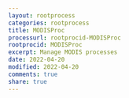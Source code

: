 ```yaml
---
layout: rootprocess
categories: rootprocess
title: MODISProc
processurl: rootprocid-MODISProc
rootprocid: MODISProc
excerpt: Manage MODIS processes
date: 2022-04-20
modified: 2022-04-20
comments: true
share: true
---
```


